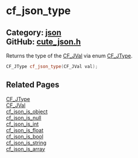 [](../header.md ':include')

# cf_json_type

Category: [json](/api_reference?id=json)  
GitHub: [cute_json.h](https://github.com/RandyGaul/cute_framework/blob/master/include/cute_json.h)  
---

Returns the type of the [CF_JVal](/json/cf_jval.md) via enum [CF_JType](/json/cf_jtype.md).

```cpp
CF_JType cf_json_type(CF_JVal val);
```

## Related Pages

[CF_JType](/json/cf_jtype.md)  
[CF_JVal](/json/cf_jval.md)  
[cf_json_is_object](/json/cf_json_is_object.md)  
[cf_json_is_null](/json/cf_json_is_null.md)  
[cf_json_is_int](/json/cf_json_is_int.md)  
[cf_json_is_float](/json/cf_json_is_float.md)  
[cf_json_is_bool](/json/cf_json_is_bool.md)  
[cf_json_is_string](/json/cf_json_is_string.md)  
[cf_json_is_array](/json/cf_json_is_array.md)  
